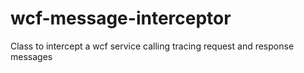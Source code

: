 wcf-message-interceptor
=======================

Class to intercept a wcf service calling tracing request and response messages